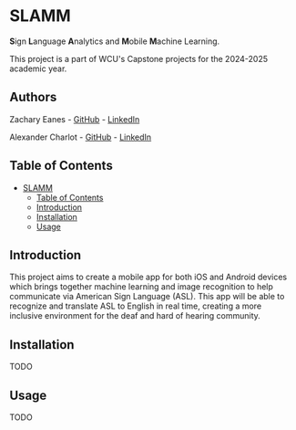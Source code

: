 # SLAMM

**S**ign **L**anguage **A**nalytics and **M**obile **M**achine Learning.

This project is a part of WCU's Capstone projects for the 2024-2025 academic year.

## Authors

Zachary Eanes - [GitHub](https://github.com/zteanes) - [LinkedIn](https://www.linkedin.com/in/zteanes/)

Alexander Charlot - [GitHub](https://github.com/Al-Charlot) - [LinkedIn](https://www.linkedin.com/in/alexander-charlot-846b771b7/)

## Table of Contents

- [SLAMM](#slamm)
  - [Table of Contents](#table-of-contents)
  - [Introduction](#introduction)
  - [Installation](#installation)
  - [Usage](#usage)

## Introduction

This project aims to create a mobile app for both iOS and Android devices which brings together machine learning and image recognition to help communicate via American Sign Language (ASL). This app will be able to recognize and translate ASL to English in real time, creating a more inclusive environment for the deaf and hard of hearing community.

## Installation

TODO

## Usage

TODO
